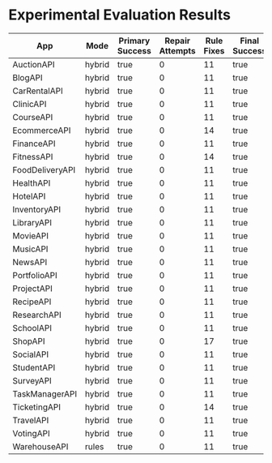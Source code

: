 # Experimental Evaluation Results

| App | Mode | Primary Success | Repair Attempts | Rule Fixes | Final Success | Duration (s) | Error |
|-----|------|----------------|----------------|-------------|----------------|---------------|-------|
| AuctionAPI | hybrid | true | 0 | 11 | true | 0.00 |  |
| BlogAPI | hybrid | true | 0 | 11 | true | 0.00 |  |
| CarRentalAPI | hybrid | true | 0 | 11 | true | 0.00 |  |
| ClinicAPI | hybrid | true | 0 | 11 | true | 0.00 |  |
| CourseAPI | hybrid | true | 0 | 11 | true | 0.00 |  |
| EcommerceAPI | hybrid | true | 0 | 14 | true | 0.00 |  |
| FinanceAPI | hybrid | true | 0 | 11 | true | 0.00 |  |
| FitnessAPI | hybrid | true | 0 | 14 | true | 0.00 |  |
| FoodDeliveryAPI | hybrid | true | 0 | 11 | true | 0.00 |  |
| HealthAPI | hybrid | true | 0 | 11 | true | 0.00 |  |
| HotelAPI | hybrid | true | 0 | 11 | true | 0.00 |  |
| InventoryAPI | hybrid | true | 0 | 11 | true | 0.00 |  |
| LibraryAPI | hybrid | true | 0 | 11 | true | 0.00 |  |
| MovieAPI | hybrid | true | 0 | 11 | true | 0.00 |  |
| MusicAPI | hybrid | true | 0 | 11 | true | 0.00 |  |
| NewsAPI | hybrid | true | 0 | 11 | true | 0.00 |  |
| PortfolioAPI | hybrid | true | 0 | 11 | true | 0.00 |  |
| ProjectAPI | hybrid | true | 0 | 11 | true | 0.00 |  |
| RecipeAPI | hybrid | true | 0 | 11 | true | 0.00 |  |
| ResearchAPI | hybrid | true | 0 | 11 | true | 0.00 |  |
| SchoolAPI | hybrid | true | 0 | 11 | true | 0.00 |  |
| ShopAPI | hybrid | true | 0 | 17 | true | 0.00 |  |
| SocialAPI | hybrid | true | 0 | 11 | true | 0.00 |  |
| StudentAPI | hybrid | true | 0 | 11 | true | 0.00 |  |
| SurveyAPI | hybrid | true | 0 | 11 | true | 0.00 |  |
| TaskManagerAPI | hybrid | true | 0 | 11 | true | 0.00 |  |
| TicketingAPI | hybrid | true | 0 | 14 | true | 0.00 |  |
| TravelAPI | hybrid | true | 0 | 11 | true | 0.00 |  |
| VotingAPI | hybrid | true | 0 | 11 | true | 0.00 |  |
| WarehouseAPI | rules | true | 0 | 11 | true | 0.00 |  |
